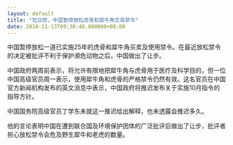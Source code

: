 ```yaml
---
layout: default
title: "犯众怒，中国暂停放松虎骨和犀牛角交易禁令"
date: 2018-11-13T09:38:48.000000+08:00
---
```


中国暂停放松一道已实施25年的虎骨和犀牛角买卖及使用禁令。在最近放松禁令的决定被批评不利于保护濒危动物之后，中国做出了让步。

中国政府两周前表示，将允许有限地把犀牛角与虎骨用于医疗及科学目的，但一位中国高级官员周一表示，使用犀牛角和虎骨的严格禁令仍然有效。这名官员在中国官方新闻机构发布的英文消息中表示，中国政府将推迟发布关于实施10月指令的指导方针。

中国国务院高级官员丁学东未就这一推迟给出解释，也未透露会推迟多久。

他的言论表明中国在遭到联合国及环境保护团体的广泛批评后做出了让步，批评者担心放松禁令会危及野生犀牛和老虎的数量。

